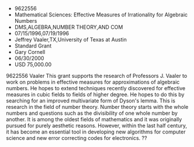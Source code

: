 
* 9622556
* Mathematical Sciences: Effective Measures of Irrationality for Algebraic Numbers
* DMS,ALGEBRA,NUMBER THEORY,AND COM
* 07/15/1996,07/19/1996
* Jeffrey Vaaler,TX,University of Texas at Austin
* Standard Grant
* Gary Cornell
* 06/30/2000
* USD 75,000.00

9622556 Vaaler This grant supports the research of Professors J. Vaaler to work
on problems in effective measures for approximations of algebraic numbers. He
hopes to extend techniques recently discovered for effective measures in cubic
fields to fields of higher degree. He hopes to do this by searching for an
improved multivariate form of Dyson's lemma. This is research in the field of
number theory. Number theory starts with the whole numbers and questions such as
the divisibility of one whole number by another. It is among the oldest fields
of mathematics and it was originally pursued for purely aesthetic reasons.
However, within the last half century, it has become an essential tool in
developing new algorithms for computer science and new error correcting codes
for electronics. ??
